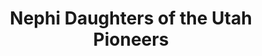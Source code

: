 ---
layout: repo
title: "Nephi Daughters of the Utah Pioneers"
id: 25909
permalink: repos/25909/
---